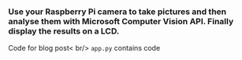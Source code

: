 <h3>Use your Raspberry Pi camera to take pictures and then analyse them with Microsoft Computer Vision API. Finally display the results on a LCD.</h3>

Code for blog post< br/>
<a href="#"></a>
<code>app.py</code> contains code

